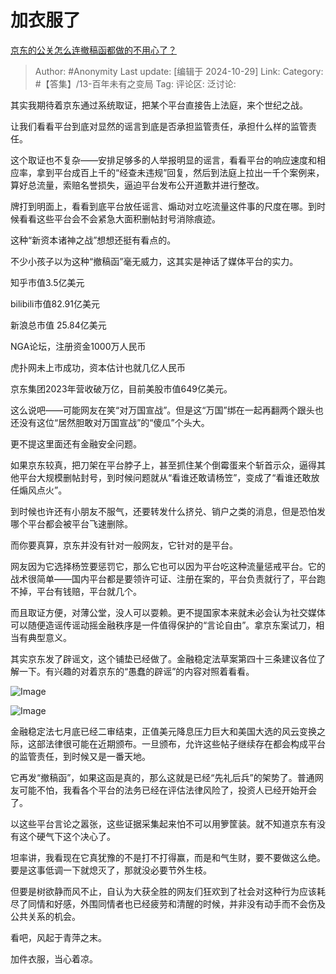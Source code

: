 # 加衣服了
[京东的公关怎么连撤稿函都做的不用心了？](https://www.zhihu.com/question/2078394426/answer/17333037634)

> Author: #Anonymity
> Last update: [编辑于 2024-10-29]
> Link:
> Category: #【答集】/13-百年未有之变局 
> Tag: 
> 评论区:
> 泛讨论:

其实我期待着京东通过系统取证，把某个平台直接告上法庭，来个世纪之战。

让我们看看平台到底对显然的谣言到底是否承担监管责任，承担什么样的监管责任。

这个取证也不复杂——安排足够多的人举报明显的谣言，看看平台的响应速度和相应率，拿到平台成百上千的“经查未违规”回复，然后到法庭上拉出一千个案例来，算好总流量，索赔名誉损失，逼迫平台发布公开道歉并进行整改。

牌打到明面上，看看到底平台放任谣言、煽动对立吃流量这件事的尺度在哪。到时候看看这些平台会不会紧急大面积删帖封号消除痕迹。

这种“新资本诸神之战”想想还挺有看点的。

不少小孩子以为这种“撤稿函”毫无威力，这其实是神话了媒体平台的实力。

知乎市值3.5亿美元

bilibili市值82.91亿美元

新浪总市值 25.84亿美元

NGA论坛，注册资金1000万人民币

虎扑网未上市成功，资本估计也就几亿人民币

京东集团2023年营收破万亿，目前美股市值649亿美元。

这么说吧——可能网友在笑“对万国宣战”。但是这“万国”绑在一起再翻两个跟头也还没有这位“居然胆敢对万国宣战”的“傻瓜”个头大。

更不提这里面还有金融安全问题。

如果京东较真，把刀架在平台脖子上，甚至抓住某个倒霉蛋来个斩首示众，逼得其他平台大规模删帖封号，到时候问题就从“看谁还敢请杨笠”，变成了“看谁还敢放任煽风点火”。

到时候也许还有小朋友不服气，还要转发什么挤兑、销户之类的消息，但是恐怕发哪个平台都会被平台飞速删除。

而你要真算，京东并没有针对一般网友，它针对的是平台。

网友因为它选择杨笠要惩罚它，那么它也可以因为平台吃这种流量惩戒平台。它的战术很简单——国内平台都是要领许可证、注册在案的，平台负责就行了，平台跑不掉，平台有钱赔，平台就几个。

而且取证方便，对薄公堂，没人可以耍赖。更不提国家本来就未必会认为社交媒体可以随便造谣传谣动摇金融秩序是一件值得保护的“言论自由”。拿京东案试刀，相当有典型意义。

其实京东发了辟谣文，这个铺垫已经做了。金融稳定法草案第四十三条建议各位了解一下。有兴趣的对着京东的“愚蠢的辟谣”的内容对照着看看。

![Image](https://pic1.zhimg.com/50/v2-88f0f17f12917a6dfae4089d803aefb0_720w.jpg?source=2c26e567)

![Image](https://picx.zhimg.com/50/v2-688d270ad2b4d7ca274ecf5023e10c5f_720w.jpg?source=2c26e567)

金融稳定法七月底已经二审结束，正值美元降息压力巨大和美国大选的风云变换之际，这部法律很可能在近期颁布。一旦颁布，允许这些帖子继续存在都会构成平台的监管责任，到时候又是一番天地。

它再发“撤稿函”，如果这函是真的，那么这就是已经“先礼后兵”的架势了。普通网友可能不怕，我看各个平台的法务已经在评估法律风险了，投资人已经开始开会了。

以这些平台言论之嚣张，这些证据采集起来怕不可以用箩筐装。就不知道京东有没有这个硬气下这个决心了。

坦率讲，我看现在它真犹豫的不是打不打得赢，而是和气生财，要不要做这么绝。要是这事低调一下就熄灭了，那就没必要节外生枝。

但要是树欲静而风不止，自认为大获全胜的网友们狂欢到了社会对这种行为应该耗尽了同情和好感，外围同情者也已经疲劳和清醒的时候，并非没有动手而不会伤及公共关系的机会。

看吧，风起于青萍之末。

加件衣服，当心着凉。